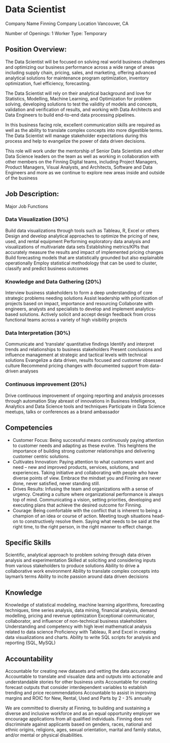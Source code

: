 # Data Scientist

Company Name Finning Company Location Vancouver, CA

Number of Openings: 1 Worker Type: Temporary

## Position Overview:

The Data Scientist will be focused on solving real world business challenges and optimizing our business performance across a wide range of areas including supply chain, pricing, sales, and marketing, offering advanced analytical solutions for maintenance program optimization, inventory optimization, fuel efficiency, forecasting.

The Data Scientist will rely on their analytical background and love for Statistics, Modelling, Machine Learning, and Optimization for problem solving, developing solutions to test the validity of models and concepts, validation and verification of results, and working with Data Architects and Data Engineers to build end-to-end data processing pipelines.

In this business facing role, excellent communication skills are required as well as the ability to translate complex concepts into more digestible terms. The Data Scientist will manage stakeholder expectations during this process and help to evangelize the power of data driven decisions.

This role will work under the mentorship of Senior Data Scientists and other Data Science leaders on the team as well as working in collaboration with other members on the Finning Digital teams, including Project Managers, Product Managers, Visual Analysts, and Architects, Software and Data Engineers and more as we continue to explore new areas inside and outside of the business

## Job Description:

Major Job Functions

### Data Visualization (30%)

Build data visualizations through tools such as Tableau, R, Excel or others
Design and develop analytical approaches to optimize the pricing of new, used, and rental equipment
Performing exploratory data analysis and visualizations of multivariate data sets
Establishing metrics/KPIs that accurately measure the results and impact of implemented pricing changes
Build forecasting models that are statistically grounded but also explainable operationally
Employ statistical methodology that can be used to cluster, classify and predict business outcomes

### Knowledge and Data Gathering (20%)

Interview business stakeholders to form a deep understanding of core strategic problems needing solutions
Assist leadership with prioritization of projects based on impact, importance and resourcing
Collaborate with engineers, analysts and specialists to develop and implement analytics-based solutions.
Actively solicit and accept design feedback from cross functional teams across a variety of high visibility projects

### Data Interpretation (30%)

Communicate and ‘translate’ quantitative findings
Identify and interpret trends and relationships to business stakeholders
Present conclusions and influence management at strategic and tactical levels with technical solutions
Evangelize a data driven, results focused and customer obsessed culture
Recommend pricing changes with documented support from data-driven analyses

### Continuous improvement (20%)

Drive continuous improvement of ongoing reporting and analysis processes through automation
Stay abreast of innovations in Business Intelligence, Analytics and Data Science tools and techniques
Participate in Data Science meetups, talks or conferences as a brand ambassador

## Competencies

- Customer Focus: Being successful means continuously paying attention to customer needs and adapting as these evolve. This heightens the importance of building strong customer relationships and delivering customer centric solutions.
- Cultivates Innovation: Paying attention to what customers want and need – new and improved products, services, solutions, and experiences. Taking initiative and collaborating with people who have diverse points of view. Embrace the mindset you and Finning are never done, never satisfied, never standing still.
- Drives Results: Infusing the team and organizations with a sense of urgency. Creating a culture where organizational performance is always top of mind. Communicating a vision, setting priorities, developing and executing plans that achieve the desired outcome for Finning.
- Courage: Being comfortable with the conflict that is inherent to being a champion of an idea or course of action. Meeting tough situations head-on to constructively resolve them. Saying what needs to be said at the right time, to the right person, in the right manner to effect change.

## Specific Skills

Scientific, analytical approach to problem solving through data driven analysis and experimentation
Skilled at soliciting and considering inputs from various stakeholders to produce solutions
Ability to drive a collaborative work environment
Ability to translate complex concepts into layman’s terms
Ability to incite passion around data driven decisions

## Knowledge

Knowledge of statistical modeling, machine learning algorithms, forecasting techniques, time series analysis, data mining, financial analysis, demand modelling, pricing and revenue optimization
Exceptional communicator, collaborator, and influencer of non-technical business stakeholders
Understanding and competency with high level mathematical analysis related to data science
Proficiency with Tableau, R and Excel in creating data visualizations and charts.
Ability to write SQL scripts for analysis and reporting (SQL, MySQL)

## Accountability

Accountable for creating new datasets and vetting the data accuracy
Accountable to translate and visualize data and outputs into actionable and understandable stories for other business units
Accountable for creating forecast outputs that consider interdependent variables to establish trending and price recommendations
Accountable to assist in improving margins and ROIC for New, Rental, Used and Parts by 2 - 3% annually

We are committed to diversity at Finning, to building and sustaining a diverse and inclusive workforce and as an equal opportunity employer we encourage applications from all qualified individuals. Finning does not discriminate against applicants based on genders, races, national and ethnic origins, religions, ages, sexual orientation, marital and family status, and/or mental or physical disabilities.
